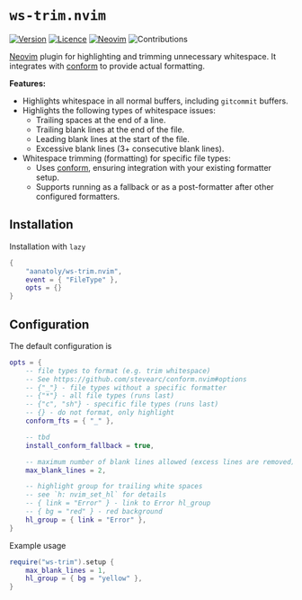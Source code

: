 # `ws-trim.nvim`


[![Version](https://img.shields.io/github/release/aanatoly/ws-trim.nvim.png)](https://github.com/aanatoly/ws-trim.nvim/releases)
[![Licence](https://img.shields.io/github/license/aanatoly/ws-trim.nvim.png)](./LICENSE)
[![Neovim](https://img.shields.io/badge/NeoVim-0.10-blue.png?logo=neovim)][neovim]
![Contributions](https://img.shields.io/badge/Contributions-Welcome-brightgreen.png)

[Neovim][neovim] plugin for highlighting and trimming unnecessary whitespace.
It integrates with [conform][conform] to provide actual formatting.

**Features:**

- Highlights whitespace in all normal buffers, including `gitcommit` buffers.
- Highlights the following types of whitespace issues:
  - Trailing spaces at the end of a line.
  - Trailing blank lines at the end of the file.
  - Leading blank lines at the start of the file.
  - Excessive blank lines (3+ consecutive blank lines).
- Whitespace trimming (formatting) for specific file types:
  - Uses [conform][conform], ensuring integration with your existing formatter setup.
  - Supports running as a fallback or as a post-formatter after other configured formatters.

## Installation

Installation with `lazy`

```lua
{
    "aanatoly/ws-trim.nvim",
    event = { "FileType" },
    opts = {}
}
```

## Configuration

The default configuration is

```lua
opts = {
    -- file types to format (e.g. trim whitespace)
    -- See https://github.com/stevearc/conform.nvim#options
    -- {"_"} - file types without a specific formatter
    -- {"*"} - all file types (runs last)
    -- {"c", "sh"} - specific file types (runs last)
    -- {} - do not format, only highlight
    conform_fts = { "_" },

    -- tbd
    install_conform_fallback = true,

    -- maximum number of blank lines allowed (excess lines are removed)
    max_blank_lines = 2,

    -- highlight group for trailing white spaces
    -- see `h: nvim_set_hl` for details
    -- { link = "Error" } - link to Error hl_group
    -- { bg = "red" } - red background
    hl_group = { link = "Error" },
}
```

Example usage

```lua
require("ws-trim").setup {
    max_blank_lines = 1,
    hl_group = { bg = "yellow" },
}
```

[neovim]: https://neovim.io/
[conform]: https://github.com/stevearc/conform.nvim/
[conform-opts]: https://github.com/stevearc/conform.nvim#options
